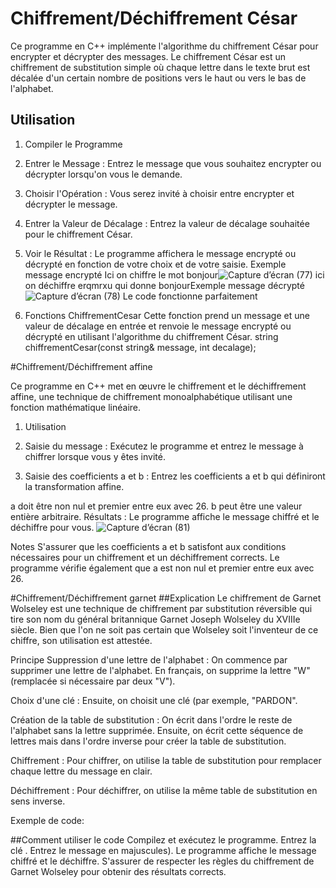 # Chiffrement/Déchiffrement César

Ce programme en C++ implémente l'algorithme du chiffrement César pour encrypter et décrypter des messages. 
Le chiffrement César est un chiffrement de substitution simple où chaque lettre dans le texte brut est décalée d'un certain nombre de positions vers le haut ou vers le bas de l'alphabet.

## Utilisation
1. Compiler le Programme
2. Entrer le Message :
Entrez le message que vous souhaitez encrypter ou décrypter lorsqu'on vous le demande.

3. Choisir l'Opération :
Vous serez invité à choisir entre encrypter et décrypter le message.

4. Entrer la Valeur de Décalage :
Entrez la valeur de décalage souhaitée pour le chiffrement César.

5. Voir le Résultat :
Le programme affichera le message encrypté ou décrypté en fonction de votre choix et de votre saisie.
 Exemple message encrypté
Ici on chiffre le mot bonjour![Capture d’écran (77)](https://github.com/aubiniabyllcat/cesarchiffrement/assets/140092517/9eb5007f-db2f-4de9-b9e5-92df1f6d0bf1)
 ici on déchiffre erqmrxu qui donne bonjourExemple message décrypté![Capture d’écran (78)](https://github.com/aubiniabyllcat/cesarchiffrement/assets/140092517/f527cb59-7fa5-4d27-917d-ce204d382a52)
Le code fonctionne parfaitement
7. Fonctions
ChiffrementCesar
Cette fonction prend un message et une valeur de décalage en entrée et renvoie le message encrypté ou décrypté en utilisant l'algorithme du chiffrement César.
string chiffrementCesar(const string& message, int decalage);
   

#Chiffrement/Déchiffrement affine

Ce programme en C++ met en œuvre le chiffrement et le déchiffrement affine, une technique de chiffrement monoalphabétique utilisant une fonction mathématique linéaire.

1. Utilisation
2. Saisie du message : Exécutez le programme et entrez le message à chiffrer lorsque vous y êtes invité.

3. Saisie des coefficients a et b : Entrez les coefficients a et b qui définiront la transformation affine.

a doit être non nul et premier entre eux avec 26.
b peut être une valeur entière arbitraire.
Résultats : Le programme affiche le message chiffré et le déchiffre pour vous.
![Capture d’écran (81)](https://github.com/aubiniabyllcat/Cryptologie/assets/140092517/fd0e74f8-ad60-457b-b885-d53078980e9e)

Notes
S'assurer que les coefficients a et b satisfont aux conditions nécessaires pour un chiffrement et un déchiffrement corrects.
Le programme vérifie également que a est non nul et premier entre eux avec 26.

#Chiffrement/Déchiffrement garnet
##Explication
Le chiffrement de Garnet Wolseley est une technique de chiffrement par substitution réversible qui tire son nom du général britannique Garnet Joseph Wolseley du XVIIIe siècle. Bien que l'on ne soit pas certain que Wolseley soit l'inventeur de ce chiffre, son utilisation est attestée.

Principe
Suppression d'une lettre de l'alphabet : On commence par supprimer une lettre de l'alphabet. En français, on supprime la lettre "W" (remplacée si nécessaire par deux "V").

Choix d'une clé : Ensuite, on choisit une clé (par exemple, "PARDON".

Création de la table de substitution : On écrit dans l'ordre le reste de l'alphabet sans la lettre supprimée. Ensuite, on écrit cette séquence de lettres mais dans l'ordre inverse pour créer la table de substitution.

Chiffrement : Pour chiffrer, on utilise la table de substitution pour remplacer chaque lettre du message en clair.

Déchiffrement : Pour déchiffrer, on utilise la même table de substitution en sens inverse.

Exemple de code:

##Comment utiliser le code
Compilez et exécutez le programme.
Entrez la clé .
Entrez le message en majuscules).
Le programme affiche le message chiffré et le déchiffre.
S'assurer de respecter les règles du chiffrement de Garnet Wolseley pour obtenir des résultats corrects.

   
   
